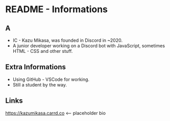 # README - Informations
## A
- IC - Kazu Mikasa, was founded in Discord in ~2020.
- A junior developer working on a Discord bot with JavaScript, sometimes HTML - CSS and other stuff.

## Extra Informations
- Using GitHub - VSCode for working.
- Still a student by the way.

## Links
https://kazumikasa.carrd.co <-- placeholder bio
